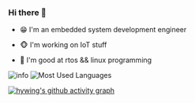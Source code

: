 ### Hi there 👋

- 😁 I'm an embedded system development engineer

- 🐵 I'm working on IoT stuff

- 👀 I'm good at rtos && linux programming

![info](https://github-readme-stats.vercel.app/api?username=hywing&show_icons=true&count_private=true&theme=dark)
![Most Used Languages](https://github-readme-stats.vercel.app/api/top-langs/?username=hywing&theme=dark&layout=compact)

[![hywing's github activity graph](https://github-readme-activity-graph.vercel.app/graph?username=hywing&theme=xcode)](https://github.com/ashutosh00710/github-readme-activity-graph)



<!--
**hywing/hywing** is a ✨ _special_ ✨ repository because its `README.md` (this file) appears on your GitHub profile.

Here are some ideas to get you started:

- 🔭 I’m currently working on ...
- 🌱 I’m currently learning ...
- 👯 I’m looking to collaborate on ...
- 🤔 I’m looking for help with ...
- 💬 Ask me about ...
- 📫 How to reach me: ...
- 😄 Pronouns: ...
- ⚡ Fun fact: ...
-->
